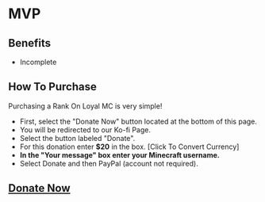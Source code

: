 # MVP
## Benefits
- Incomplete

## How To Purchase
Purchasing a Rank On Loyal MC is very simple!
- First, select the "Donate Now" button located at the bottom of this page.
- You will be redirected to our Ko-fi Page.
- Select the button labeled "Donate".
- For this donation enter **$20** in the box. [Click To Convert Currency]
- **In the "Your message" box enter your Minecraft username.**
- Select Donate and then PayPal (account not required).

## [Donate Now](https://ko-fi.com/mrspidercat)
